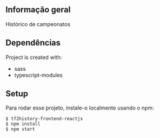 
## Informação geral
 Histórico de campeonatos

	
## Dependências
Project is created with:
* sass
* typescript-modules

	
## Setup
Para rodar esse projeto, instale-o localmente usando o npm:

```
$ tf2history-frontend-reactjs
$ npm install
$ npm start
```


